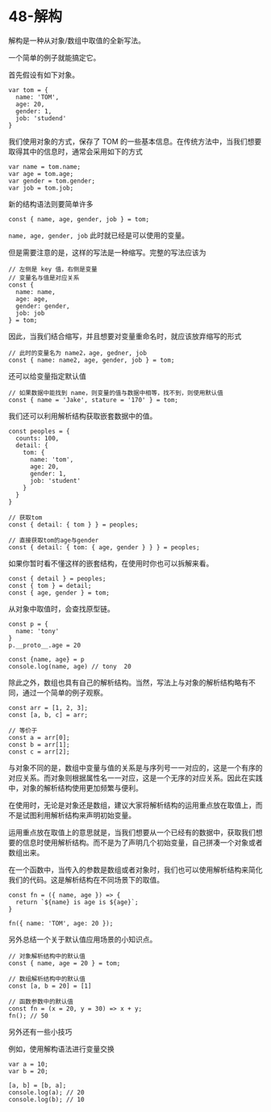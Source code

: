 # 48-解构

解构是一种从对象/数组中取值的全新写法。

一个简单的例子就能搞定它。

首先假设有如下对象。

```
var tom = {
  name: 'TOM',
  age: 20,
  gender: 1,
  job: 'studend'
}
```

我们使用对象的方式，保存了 TOM 的一些基本信息。在传统方法中，当我们想要取得其中的信息时，通常会采用如下的方式

```
var name = tom.name;
var age = tom.age;
var gender = tom.gender;
var job = tom.job;
```

新的结构语法则要简单许多

```
const { name, age, gender, job } = tom;
```

`name, age, gender, job` 此时就已经是可以使用的变量。

但是需要注意的是，这样的写法是一种缩写。完整的写法应该为

```
// 左侧是 key 值，右侧是变量
// 变量名与值是对应关系
const { 
  name: name, 
  age: age, 
  gender: gender, 
  job: job 
} = tom;
```

因此，当我们结合缩写，并且想要对变量重命名时，就应该放弃缩写的形式

```
// 此时的变量名为 name2，age, gedner, job
const { name: name2, age, gender, job } = tom;
```

还可以给变量指定默认值

```
// 如果数据中能找到 name，则变量的值与数据中相等，找不到，则使用默认值
const { name = 'Jake', stature = '170' } = tom;
```

我们还可以利用解析结构获取嵌套数据中的值。

```
const peoples = {
  counts: 100,
  detail: {
    tom: {
      name: 'tom',
      age: 20,
      gender: 1,
      job: 'student'
    }
  }
}

// 获取tom
const { detail: { tom } } = peoples;

// 直接获取tom的age与gender
const { detail: { tom: { age, gender } } } = peoples;
```

如果你暂时看不懂这样的嵌套结构，在使用时你也可以拆解来看。

```
const { detail } = peoples;
const { tom } = detail;
const { age, gender } = tom;
```

从对象中取值时，会查找原型链。

```
const p = {
  name: 'tony'
}
p.__proto__.age = 20

const {name, age} = p
console.log(name, age) // tony  20
```

除此之外，数组也具有自己的解析结构。当然，写法上与对象的解析结构略有不同，通过一个简单的例子观察。

```
const arr = [1, 2, 3];
const [a, b, c] = arr;

// 等价于
const a = arr[0];
const b = arr[1];
const c = arr[2];
```

与对象不同的是，数组中变量与值的关系是与序列号一一对应的，这是一个有序的对应关系。而对象则根据属性名一一对应，这是一个无序的对应关系。因此在实践中，对象的解析结构使用更加频繁与便利。

在使用时，无论是对象还是数组，建议大家将解析结构的运用重点放在取值上，而不是试图利用解析结构来声明初始变量。

运用重点放在取值上的意思就是，当我们想要从一个已经有的数据中，获取我们想要的信息时使用解析结构。而不是为了声明几个初始变量，自己拼凑一个对象或者数组出来。

在一个函数中，当传入的参数是数组或者对象时，我们也可以使用解析结构来简化我们的代码。这是解析结构在不同场景下的取值。

```
const fn = ({ name, age }) => {
  return `${name} is age is ${age}`;
}

fn({ name: 'TOM', age: 20 });
```

另外总结一个关于默认值应用场景的小知识点。

```
// 对象解析结构中的默认值
const { name, age = 20 } = tom;

// 数组解析结构中的默认值
const [a, b = 20] = [1]

// 函数参数中的默认值
const fn = (x = 20, y = 30) => x + y;
fn(); // 50
```

另外还有一些小技巧

例如，使用解构语法进行变量交换

```
var a = 10;
var b = 20;

[a, b] = [b, a];
console.log(a); // 20
console.log(b); // 10
```